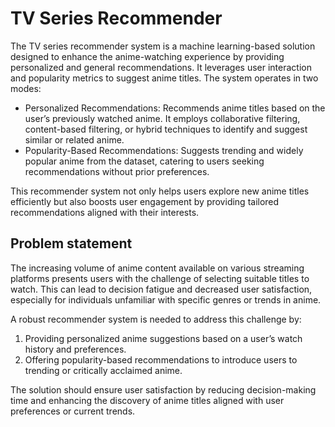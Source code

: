 # TV Series Recommender
The TV series recommender system is a machine learning-based solution designed to enhance the anime-watching experience by providing personalized and general recommendations. It leverages user interaction and popularity metrics to suggest anime titles. The system operates in two modes:

* Personalized Recommendations: Recommends anime titles based on the user’s previously watched anime. It employs collaborative filtering, content-based filtering, or hybrid techniques to identify and suggest similar or related anime.
* Popularity-Based Recommendations: Suggests trending and widely popular anime from the dataset, catering to users seeking recommendations without prior preferences.

This recommender system not only helps users explore new anime titles efficiently but also boosts user engagement by providing tailored recommendations aligned with their interests.

## Problem statement
The increasing volume of anime content available on various streaming platforms presents users with the challenge of selecting suitable titles to watch. This can lead to decision fatigue and decreased user satisfaction, especially for individuals unfamiliar with specific genres or trends in anime.

A robust recommender system is needed to address this challenge by:

1. Providing personalized anime suggestions based on a user’s watch history and preferences.
2. Offering popularity-based recommendations to introduce users to trending or critically acclaimed anime.

The solution should ensure user satisfaction by reducing decision-making time and enhancing the discovery of anime titles aligned with user preferences or current trends.
